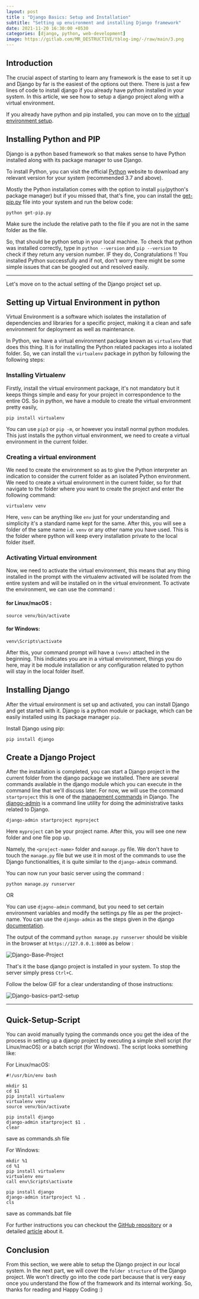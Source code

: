 ```yaml
---
layout: post
title : "Django Basics: Setup and Installation"
subtitle: "Setting up environment and installing Django framework"
date: 2021-11-20 16:30:00 +0530
categories: [django, python, web-development]
image: https://gitlab.com/MR_DESTRUCTIVE/tblog-img/-/raw/main/3.png
---
```


## Introduction

The crucial aspect of starting to learn any framework is the ease to set it up and Django by far is the easiest of the options out there. There is just a few lines of code to install django if you already have python installed in your system. In this article, we see how to setup a django project along with a virtual environment. 

If you already have python and pip installed, you can move on to the [virtual environment setup](#setting-up-virtual-environment-in-python).

## Installing Python and PIP

Django is a python based framework so that makes sense to have Python installed along with its package manager to use Django.  

To install Python, you can visit the official [Python](https://www.python.org/downloads/) website to download any relevant version for your system (recommended 3.7 and above). 

Mostly the Python installation comes with the option to install `pip`(python's package manager) but if you missed that, that's fine, you can install the [get-pip.py](https://bootstrap.pypa.io/get-pip.py) file into your system and run the below code:

```
python get-pip.py   
```

Make sure the include the relative path to the file if you are not in the same folder as the file.

So, that should be python setup in your local machine. To check that python was installed correctly, type in `python --version` and `pip --version` to check if they return any version number. IF they do, Congratulations !! You installed Python successfully and if not, don't worry there might be some simple issues that can be googled out and resolved easily. 
   
---

Let's move on to the actual setting of the Django project set up.   

## Setting up Virtual Environment in python

Virtual Environment is a software which isolates the installation of dependencies and libraries for a specific project, making it a clean and safe environment for deployment as well as maintenance. 

In Python, we have a virtual environment package known as `virtualenv` that does this thing. It is for installing the Python related packages into a isolated folder. So, we can install the `virtualenv` package in python by following the following steps:

### Installing Virtualenv
 
Firstly, install the virtual environment package, it's not mandatory but it keeps things simple and easy for your project in correspondence to the entire OS. So in python, we have a module to create the virtual environment pretty easily,

```
pip install virtualenv
```

You can use `pip3` or `pip -m`, or however you install normal python modules. This just installs the python virtual environment, we need to create a virtual environment in the current folder.

### Creating a virtual environment

We need to create the environment so as to give the Python interpreter an indication to consider the current folder as an isolated Python environment. We need to create a virtual environment in the current folder, so for that navigate to the folder where you want to create the project and enter the following command: 

```
virtualenv venv
``` 

Here, `venv` can be anything like `env` just for your understanding and simplicity it's a standard name kept for the same. After this, you will see a folder of the same name i.e. `venv` or any other name you have used. This is the folder where python will keep every installation private to the local folder itself. 

### Activating Virtual environment 

Now, we need to activate the virtual environment, this means that any thing installed in the prompt with the virtualenv activated will be isolated from the entire system and will be installed on in the virtual environment. To activate the environment, we can use the command :

#### for Linux/macOS :

```
source venv/bin/activate
```

#### for Windows:

```
venv\Scripts\activate
```

After this, your command prompt will have a `(venv)` attached in the beginning. This indicates you are in a virtual environment, things you do here, may it be module installation or any configuration related to python will stay in the local folder itself.


## Installing Django

After the virtual environment is set up and activated, you can install Django and get started with it. Django is a python module or package, which can be easily installed using its package manager `pip`. 

Install Django using pip:

```
pip install django
```

## Create a Django Project

After the installation is completed, you can start a Django project in the current folder from the django package we installed. There are several commands available in the django module which you can execute in the command line that we'll discuss later.
For now, we will use the command `startproject` this is one of the [management commands](https://github.com/django/django/tree/main/django/core/management/commands) in Django. The [django-admin](https://docs.djangoproject.com/en/3.2/ref/django-admin/) is a command line utility for doing the administrative tasks related to Django.

```
django-admin startproject myproject
```

Here `myproject` can be your project name. After this, you will see one new folder and one file pop up.

Namely, the `<project-name>` folder and `manage.py` file. We don't have to touch the `manage.py` file but we use it in most of the commands to use the Django functionalities, it is quite similar to the `django-admin` command. 

You can now run your basic server using the command : 

```
python manage.py runserver
```

OR

You can use `djagno-admin` command, but you need to set certain environment variables and modify the settings.py file as per the project-name. You can use the `django-admin` as the steps given in the django [documentation](https://docs.djangoproject.com/en/3.2/ref/django-admin/#cmdoption-settings).

The output of the command `python manage.py runserver` should be visible in the browser at `https://127.0.0.1:8000` as below :

![Django-Base-Project](https://gitlab.com/MR_DESTRUCTIVE/tblog-img/-/raw/main/screenshotr_2021-11-20T15-40-50.png)

That's it the base django project is installed in your system. To stop the server simply press `Ctrl+C`. 

Follow the below GIF for a clear understanding of those instructions:

![Django-basics-part2-setup](https://gitlab.com/MR_DESTRUCTIVE/tblog-img/-/raw/main/djp2.gif)

---

## Quick-Setup-Script

You can avoid manually typing the commands once you get the idea of the process in setting up a django project by executing a simple shell script (for Linux/macOS) or a batch script (for Windows). The script looks something like:

For Linux/macOS:

```
#!/usr/bin/env bash

mkdir $1
cd $1
pip install virtualenv
virtualenv venv
source venv/bin/activate

pip install django
django-admin startproject $1 .
clear
```

save as commands.sh file

For Windows: 

```
mkdir %1 
cd %1
pip install virtualenv
virtualenv env
call env\Scripts\activate

pip install django
django-admin startproject %1 .
cls

```   
save as commands.bat file

For further instructions you can checkout the [GitHub repository](https://github.com/Mr-Destructive/django-quick-setup-script) or a detailed [article](https://mr-destructive.github.io/techstructive-blog/django/web-development/python/2021/08/15/Django-Quick-Setup.html) about it.

## Conclusion

From this section, we were able to setup the Django project in our local system. In the next part, we will cover the `folder structure` of the Django project. We won't directly go into the code part because that is very easy once you understand the flow of the framework and its internal working. So, thanks for reading and Happy Coding :)
